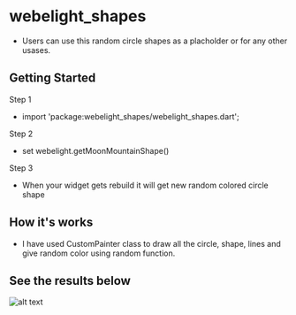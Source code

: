 # webelight_shapes

- Users can use this random circle shapes as a placholder or for any other usases.

## Getting Started


Step 1
- import 'package:webelight_shapes/webelight_shapes.dart';

Step 2
- set webelight.getMoonMountainShape(<!-- set your size in double -->)

Step 3
- When your widget gets rebuild it will get new random colored circle shape


## How it's works

- I have used CustomPainter class to draw all the circle, shape, lines and give random color using random function.

## See the results below

![alt text](https://imgur.com/a/qU9dIQl)
